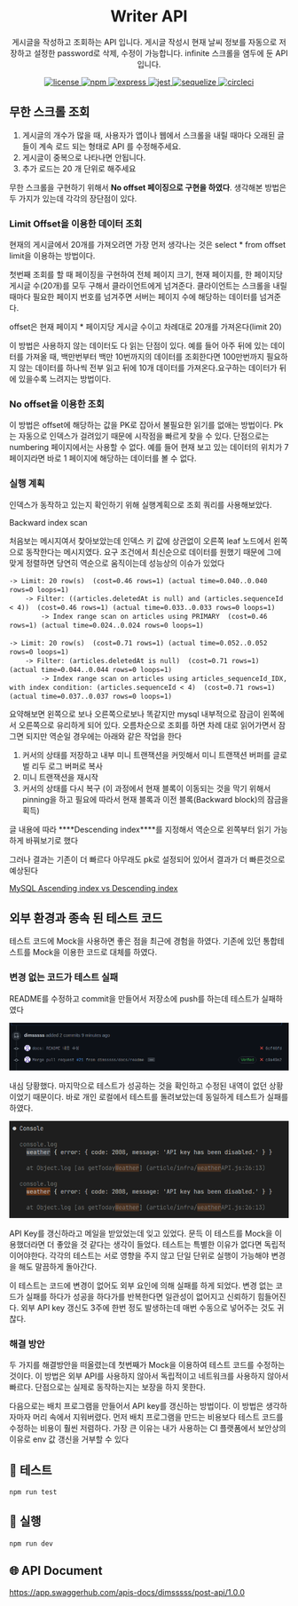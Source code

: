 <p align="center">
    <h1 align="center">
        Writer API
    </h1>
    <p align="center">게시글을 작성하고 조회하는 API 입니다. 게시글 작성시 현재 날씨 정보를 자동으로 저장하고 설정한 password로 삭제, 수정이 가능합니다. infinite 스크롤을 염두에 둔 API입니다<a href="https://github.com/dimsssss/writer"></a>.</p>
</p>

<p align="center">
    <a href="">
        <img alt="license" src="https://img.shields.io/github/license/dimsssss/toy-intergration-test">
    </a>
    <a href="">
        <img alt="npm" src="https://img.shields.io/node/v-lts/npm?label=npm&logo=npm">
    </a>
    <a href="https://expressjs.com/">
        <img alt="express" src="https://img.shields.io/node/v-lts/express?label=express&logo=express">
    </a>
    <a href="https://jestjs.io/">
        <img alt="jest" src="https://img.shields.io/node/v-lts/express?label=jest&logo=jest">
    </a>
    <a href="https://sequelize.org/">
        <img alt="sequelize" src="https://img.shields.io/node/v-lts/sequelize?label=sequelize&logo=sequelize">
    </a>
    <a href="https://dl.circleci.com/status-badge/redirect/gh/dimsssss/writer/tree/main">
        <img alt="circleci" src="https://dl.circleci.com/status-badge/img/gh/dimsssss/writer/tree/main.svg?style=svg">
    </a>
</p>

## 무한 스크롤 조회

1. 게시글의 개수가 많을 때, 사용자가 앱이나 웹에서 스크롤을 내릴 때마다 오래된 글들이
   계속 로드 되는 형태로 API 를 수정해주세요.
2. 게시글이 중복으로 나타나면 안됩니다.
3. 추가 로드는 20 개 단위로 해주세요

무한 스크롤을 구현하기 위해서 **No offset 페이징으로 구현을 하였다**. 생각해본 방법은 두 가지가 있는데 각각의 장단점이 있다.

### Limit Offset을 이용한 데이터 조회

현재의 게시글에서 20개를 가져오려면 가장 먼저 생각나는 것은 select \* from offset limit을 이용하는 방법이다.

첫번째 조회를 할 때 페이징을 구현하여 전체 페이지 크기, 현재 페이지를, 한 페이지당 게시글 수(20개)를 모두 구해서 클라이언트에게 넘겨준다. 클라이언트는 스크롤을 내릴 때마다 필요한 페이지 번호를 넘겨주면 서버는 페이지 수에 해당하는 데이터를 넘겨준다.

offset은 현재 페이지 \* 페이지당 게시글 수이고 차례대로 20개를 가져온다(limit 20)

이 방법은 사용하지 않는 데이터도 다 읽는 단점이 있다. 예를 들어 아주 뒤에 있는 데이터를 가져올 때, 백만번부터 백만 10번까지의 데이터를 조회한다면 100만번까지 필요하지 않는 데이터를 하나씩 전부 읽고 뒤에 10개 데이터를 가져온다.요구하는 데이터가 뒤에 있을수록 느려지는 방법이다.

### No offset을 이용한 조회

이 방법은 offset에 해당하는 값을 PK로 잡아서 불필요한 읽기를 없애는 방법이다. Pk는 자동으로 인덱스가 걸려있기 때문에 시작점을 빠르게 찾을 수 있다. 단점으로는 numbering 페이지에서는 사용할 수 없다. 예를 들어
현재 보고 있는 데이터의 위치가 7 페이지라면 바로 1 페이지에 해당하는 데이터를 볼 수 없다.

### 실행 계획

인덱스가 동작하고 있는지 확인하기 위해 실행계획으로 조회 쿼리를 사용해보았다.

Backward index scan

처음보는 메시지여서 찾아보았는데 인덱스 키 값에 상관없이 오른쪽 leaf 노드에서 왼쪽으로 동작한다는 메시지였다. 요구 조건에서 최신순으로 데이터를 원했기 때문에 그에 맞게 정렬하면 당연히 역순으로 움직이는데 성능상의 이슈가 있었다

```
-> Limit: 20 row(s)  (cost=0.46 rows=1) (actual time=0.040..0.040 rows=0 loops=1)
    -> Filter: ((articles.deletedAt is null) and (articles.sequenceId < 4))  (cost=0.46 rows=1) (actual time=0.033..0.033 rows=0 loops=1)
        -> Index range scan on articles using PRIMARY  (cost=0.46 rows=1) (actual time=0.024..0.024 rows=0 loops=1)

-> Limit: 20 row(s)  (cost=0.71 rows=1) (actual time=0.052..0.052 rows=0 loops=1)
    -> Filter: (articles.deletedAt is null)  (cost=0.71 rows=1) (actual time=0.044..0.044 rows=0 loops=1)
        -> Index range scan on articles using articles_sequenceId_IDX, with index condition: (articles.sequenceId < 4)  (cost=0.71 rows=1) (actual time=0.037..0.037 rows=0 loops=1)
```

요약해보면 왼쪽으로 보나 오른쪽으로보나 똑같지만 mysql 내부적으로 잠금이 왼쪽에서 오른쪽으로 유리하게 되어 있다. 오름차순으로 조회를 하면 차례 대로 읽어가면서 잠그면 되지만 역순일 경우에는 아래와 같은 작업을 한다

1. 커서의 상태를 저장하고 내부 미니 트랜잭션을 커밋해서 미니 트랜잭션 버퍼를 글로벌 리두 로그 버퍼로 복사
2. 미니 트랜잭션을 재시작
3. 커서의 상태를 다시 복구 (이 과정에서 현재 블록이 이동되는 것을 막기 위해서 pinning을 하고 필요에 따라서 현재 블록과 이전 블록(Backward block)의 잠금을 획득)

글 내용에 따라 \***\*Descending index\*\***를 지정해서 역순으로 왼쪽부터 읽기 가능하게 바꿔보기로 했다

그러나 결과는 기존이 더 빠르다 아무래도 pk로 설정되어 있어서 결과가 더 빠른것으로 예상된다

[MySQL Ascending index vs Descending index](https://tech.kakao.com/2018/06/19/mysql-ascending-index-vs-descending-index/)

## 외부 환경과 종속 된 테스트 코드

테스트 코드에 Mock을 사용하면 좋은 점을 최근에 경험을 하였다. 기존에 있던 통합테스트를 Mock을 이용한 코드로 대체를 하였다.

### 변경 없는 코드가 테스트 실패

README를 수정하고 commit을 만들어서 저장소에 push를 하는데 테스트가 실패하였다

![스크린샷 2022-09-30 10-14-41.png](./image/2022-09-30-10-14-41.png)

내심 당황했다. 마지막으로 테스트가 성공하는 것을 확인하고 수정된 내역이 없던 상황이었기 때문이다. 바로 개인 로컬에서 테스트를 돌려보았는데 동일하게 테스트가 실패를 하였다.

![API key 만료](./image/2022-09-30-10-14-12.png)

API Key를 갱신하라고 메일을 받았었는데 잊고 있었다. 문득 이 테스트를 Mock을 이용했더라면 더 좋았을 것 같다는 생각이 들었다. 테스트는 특별한 이유가 없다면 독립적이어야한다. 각각의 테스트는 서로 영향을 주지 않고 단일 단위로 실행이 가능해야 변경을 해도 말끔하게 돌아간다.

이 테스트는 코드에 변경이 없어도 외부 요인에 의해 실패를 하게 되었다. 변경 없는 코드가 실패를 하다가 성공을 하다가를 반복한다면 일관성이 없어지고 신뢰하기 힘들어진다. 외부 API key 갱신도 3주에 한번 정도 발생하는데 매번 수동으로 넣어주는 것도 귀찮다.

### 해결 방안

두 가지를 해결방안을 떠올렸는데 첫번째가 Mock을 이용하여 테스트 코드를 수정하는 것이다. 이 방법은 외부 API를 사용하지 않아서 독립적이고 네트워크를 사용하지 않아서 빠르다. 단점으로는 실제로 동작하는지는 보장을 하지 못한다.

다음으로는 배치 프로그램을 만들어서 API key를 갱신하는 방법이다. 이 방법은 생각하자마자 머리 속에서 지워버렸다. 먼저 배치 프로그램을 만드는 비용보다 테스트 코드를 수정하는 비용이 훨씬 저렴하다. 가장 큰 이유는 내가 사용하는 CI 플랫폼에서 보안상의 이유로 env 값 갱신을 거부할 수 있다

## 🧪 테스트

```shell
npm run test
```

## 🧾 실행

```shell
npm run dev
```

## 🌐 API Document

https://app.swaggerhub.com/apis-docs/dimsssss/post-api/1.0.0

